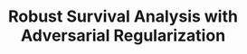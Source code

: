 ---
title: "Robust Survival Analysis with Adversarial Regularization"
authors: "Michael Potter, Stefano Maxenti, Michael Everett"
venue: "IEEE Transactions on Neural Networks and Learning Systems (TNNLS)"
year: "2023"
status: "in review"
arxiv: "https://arxiv.org/pdf/2312.16019.pdf"
official_link: ""
doi: ""
volume: ""
number: ""
pages: ""
publisher: ""
month: "12"
address: ""
type: "journal"
school: ""
awards: ""
notes: ""
include_on_website: true
image: "potter23_journal.png"
links_to_code: "https://github.com/mlpotter/SAWAR"
links_to_video: ""
collection: publications
permalink: /publication/2023-12-Potter23_TNNLS.html
---
